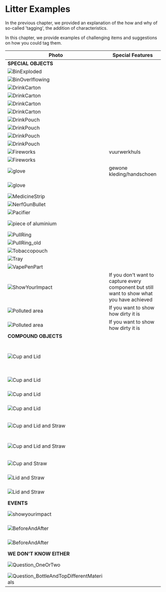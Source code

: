# Litter Examples

In the previous chapter, we provided an explanation of the how and why of so-called 'tagging', the addition of characteristics.

In this chapter, we provide examples of challenging items and suggestions on how you could tag them.

| Photo | Special Features | How to Tag This? |
|-------|------------------|-------------------|
| **SPECIAL OBJECTS** | | |
| ![BinExploded](assets/images/examples/BinExploded1.jpg) | | Bin (Exploded) |
| ![BinOverlflowing](assets/images/examples/BinOverlflowing.jpg) | | Bin (Overflowing) |
| ![DrinkCarton](assets/images/examples/DrinkCarton1.jpg) | | item=Drinkcarton |
| ![DrinkCarton](assets/images/examples/DrinkCarton2.jpg) | | item=Drinkcarton |
| ![DrinkCarton](assets/images/examples/DrinkCarton3.jpg) | | item=Drinkcarton |
| ![DrinkCarton](assets/images/examples/DrinkCarton4.jpg) | | item=Drinkcarton |
| ![DrinkPouch](assets/images/examples/DrinkPouch1.jpg) | | item=DrinkPouch |
| ![DrinkPouch](assets/images/examples/DrinkPouch2.jpg) | | item=DrinkPouch |
| ![DrinkPouch](assets/images/examples/DrinkPouch3.jpg) | | item=DrinkPouch |
| ![DrinkPouch](assets/images/examples/DrinkPouch4.jpg) | | item=DrinkPouch |
| ![Fireworks](assets/images/examples/huls-vuurwerk.jpg) | vuurwerkhuls | Item=Fireworks |
| ![Fireworks](assets/images/examples/Fireworks.jpg) | | item=Fireworks |
| ![glove](assets/images/examples/glove.jpg) | gewone kleding/handschoen | Item=Glove |
| ![glove](assets/images/examples/glove_professional.jpg) | | glove (industrial/professional) |
| ![MedicineStrip](assets/images/examples/MedicineStrip.jpg) | | item=MedicineStrip |
| ![NerfGunBullet](assets/images/examples/NerfGunBullet.jpg) | | item=NerfGunBullet |
| ![Pacifier](assets/images/examples/Pacifier.jpg) | | item=Pacifier |
| ![piece of aluminium](assets/images/examples/piece%20of%20aluminium.jpg) | | item='Piece of' + Material=Aluminium |
| ![PullRing](assets/images/examples/PullRing.jpg) | | item=PullRing |
| ![PullRing_old](assets/images/examples/PullRing_old.jpg) | | item=PullRing |
| ![Tobaccopouch](assets/images/examples/Tobaccopouch.jpg) | | item=Tobaccopouch |
| ![Tray](assets/images/examples/Tray.jpg) | | item=Tray |
| ![VapePenPart](assets/images/examples/VapePenPart.jpg) | | item=VapePenPart |
| ![ShowYourImpact](assets/images/examples/ShowYourImpact.jpg) | If you don't want to capture every component but still want to show what you have achieved | item=bag-of-litter+Event=ShowYourImpact |
| ![Polluted area](assets/images/examples/Polluted%20area.jpg) | If you want to show how dirty it is | item=Polluted Area |
| ![Polluted area](assets/images/examples/polluted%20area%20or%20before.jpg) | If you want to show how dirty it is | item=Polluted Area |
| **COMPOUND OBJECTS** | | |
| ![Cup and Lid](assets/images/examples/CupLid1.jpg) | | item1: Cup (with Lid, add Lid as separate item)<br>Material1: ...<br>Item2: Lid (Coffee)<br>Material:... |
| ![Cup and Lid](assets/images/examples/CupLid2.jpg) | | item=Cup + Material=... & Item2=Lid + Material=... |
| ![Cup and Lid](assets/images/examples/CupLid3.jpg) | | item=Cup + Material=... & Item2=Lid + Material=... |
| ![Cup and Lid](assets/images/examples/CupLid4.jpg) | | item=Cup + Material=... & Item2=Lid + Material=... |
| ![Cup and Lid and Straw](assets/images/examples/CupLidStraw1.jpg) | | item=Cup + Material=... & Item2=Lid + Material=... & Item3=Straw + Material=... |
| ![Cup and Lid and Straw](assets/images/examples/CupLidStraw2.jpg) | | item=Cup + Material=... & Item2=Lid + Material=... & Item3=Straw + Material=... |
| ![Cup and Straw](assets/images/examples/CupStraw.jpg) | | item=Cup + Material=... & Item2=Straw + Material=... |
| ![Lid and Straw](assets/images/examples/LidStraw1.jpg) | | item=Lid + Material=... & Item2=Straw + Material=... |
| ![Lid and Straw](assets/images/examples/LidStraw2.jpg) | | item=Lid + Material=... & Item2=Straw + Material=... |
| **EVENTS** | | |
| ![showyourimpact](assets/images/examples/BagOfLitter.jpg) | | Bag of Litter (plus evt aantal) + Event: ShowYourImpact |
| ![BeforeAndAfter](assets/images/examples/BeforeAndAfter_Before.jpg) | | Event: BeforeAndAfter + Event: BeforeAndAfter_Before |
| ![BeforeAndAfter](assets/images/examples/BeforeAndAfter_After.jpg) | | Event: BeforeAndAfter + Event: BeforeAndAfter_After |
| **WE DON'T KNOW EITHER** | | |
| ![Question_OneOrTwo](assets/images/examples/Question_OneOrTwo.jpg) | | item=What do you think? Tag as 1 item or as 2? |
| ![Question_BottleAndTopDifferentMaterials](assets/images/examples/Question_BottleAndTopDifferentMaterials.jpg) | | item=What do you think? Tag as 1 item or as 2? |
